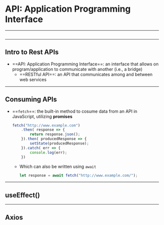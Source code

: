 # API: Application Programming Interface
---
```toc
```

---

## Intro to Rest APIs
- ==API: Application Programming Interface==: an interface that allows on program/application to communicate with another (i.e., a bridge)
	- ==RESTful API==: an API that communicates among and between web services


---

## Consuming APIs
- ==`fetch`==: the built-in method to cosume data from an API in JavaScript, utilizing **promises**
	```js
	fetch("http://www.example.com")
		.then( response => {
			return response.json();
		}).then( producedResponse => {
			setState(producedResponse);
		}).catch( err => {
			console.log(err);
		})
	```
	- Which can also be written using `await`
		```js
		let response = await fetch("http://www.example.com/");
		```


---

## useEffect()


---

## Axios
